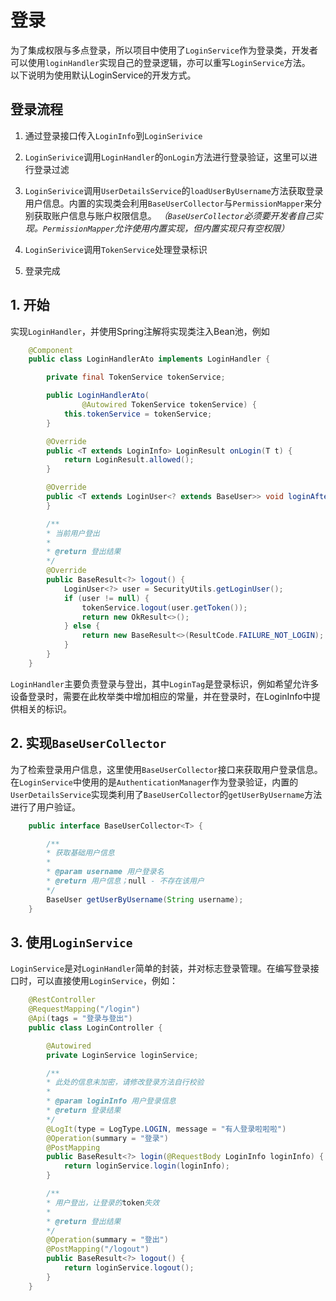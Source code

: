 # 登录

为了集成权限与多点登录，所以项目中使用了`LoginService`作为登录类，开发者可以使用`loginHandler`实现自己的登录逻辑，亦可以重写`LoginService`方法。  
以下说明为使用默认LoginService的开发方式。

## 登录流程

1. 通过登录接口传入`LoginInfo`到`LoginSerivice`

2. `LoginSerivice`调用`LoginHandler`的`onLogin`方法进行登录验证，这里可以进行登录过滤

3. `LoginSerivice`调用`UserDetailsService`的`loadUserByUsername`方法获取登录用户信息。内置的实现类会利用`BaseUserCollector`与`PermissionMapper`来分别获取账户信息与账户权限信息。
*（`BaseUserCollector`必须要开发者自己实现。`PermissionMapper`允许使用内置实现，但内置实现只有空权限）*

4. `LoginSerivice`调用`TokenService`处理登录标识

5. 登录完成

## 1. 开始

实现`LoginHandler`，并使用Spring注解将实现类注入Bean池，例如

```java
    @Component
    public class LoginHandlerAto implements LoginHandler {

        private final TokenService tokenService;

        public LoginHandlerAto(
                @Autowired TokenService tokenService) {
            this.tokenService = tokenService;
        }

        @Override
        public <T extends LoginInfo> LoginResult onLogin(T t) {
            return LoginResult.allowed();
        }

        @Override
        public <T extends LoginUser<? extends BaseUser>> void loginAfterAuth(T loginUser) {
        }

        /**
        * 当前用户登出
        *
        * @return 登出结果
        */
        @Override
        public BaseResult<?> logout() {
            LoginUser<?> user = SecurityUtils.getLoginUser();
            if (user != null) {
                tokenService.logout(user.getToken());
                return new OkResult<>();
            } else {
                return new BaseResult<>(ResultCode.FAILURE_NOT_LOGIN);
            }
        }
    }
```

`LoginHandler`主要负责登录与登出，其中`LoginTag`是登录标识，例如希望允许多设备登录时，需要在此枚举类中增加相应的常量，并在登录时，在LoginInfo中提供相关的标识。

## 2. 实现`BaseUserCollector`

为了检索登录用户信息，这里使用`BaseUserCollector`接口来获取用户登录信息。在`LoginService`中使用的是`AuthenticationManager`作为登录验证，内置的`UserDetailsService`实现类利用了`BaseUserCollector`的`getUserByUsername`方法进行了用户验证。

```java
    public interface BaseUserCollector<T> {

        /**
        * 获取基础用户信息
        *
        * @param username 用户登录名
        * @return 用户信息；null - 不存在该用户
        */
        BaseUser getUserByUsername(String username);
    }
```

## 3. 使用`LoginService`

`LoginService`是对`LoginHandler`简单的封装，并对标志登录管理。在编写登录接口时，可以直接使用`LoginService`，例如：

```java
    @RestController
    @RequestMapping("/login")
    @Api(tags = "登录与登出")
    public class LoginController {

        @Autowired
        private LoginService loginService;

        /**
        * 此处的信息未加密，请修改登录方法自行校验
        *
        * @param loginInfo 用户登录信息
        * @return 登录结果
        */
        @LogIt(type = LogType.LOGIN, message = "有人登录啦啦啦")
        @Operation(summary = "登录")
        @PostMapping
        public BaseResult<?> login(@RequestBody LoginInfo loginInfo) {
            return loginService.login(loginInfo);
        }

        /**
        * 用户登出，让登录的token失效
        *
        * @return 登出结果
        */
        @Operation(summary = "登出")
        @PostMapping("/logout")
        public BaseResult<?> logout() {
            return loginService.logout();
        }
    }
```
